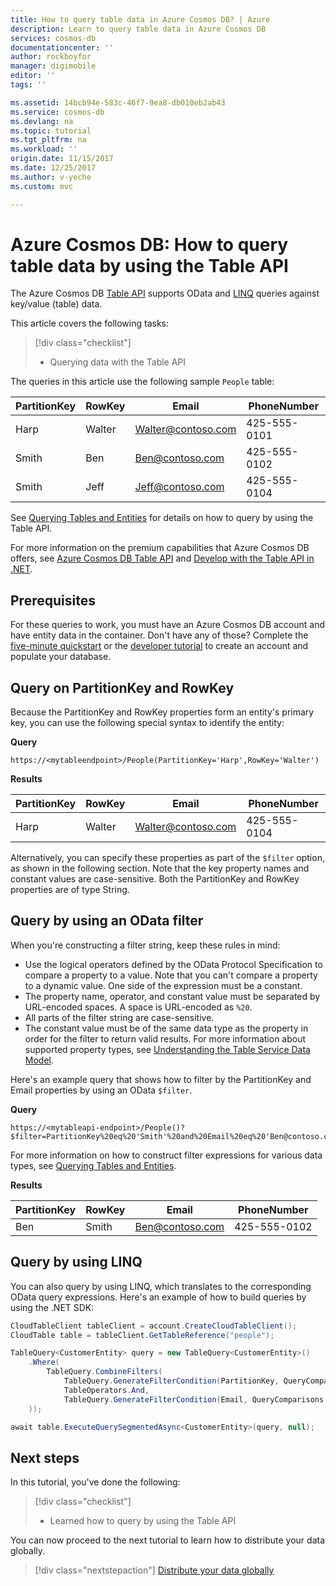 ```yaml
---
title: How to query table data in Azure Cosmos DB? | Azure
description: Learn to query table data in Azure Cosmos DB
services: cosmos-db
documentationcenter: ''
author: rockboyfor
manager: digimobile
editor: ''
tags: ''

ms.assetid: 14bcb94e-583c-46f7-9ea8-db010eb2ab43
ms.service: cosmos-db
ms.devlang: na
ms.topic: tutorial
ms.tgt_pltfrm: na
ms.workload: ''
origin.date: 11/15/2017
ms.date: 12/25/2017
ms.author: v-yeche
ms.custom: mvc

---
```


# Azure Cosmos DB: How to query table data by using the Table API

The Azure Cosmos DB [Table API](table-introduction.md) supports OData and [LINQ](https://docs.microsoft.com/rest/api/storageservices/fileservices/writing-linq-queries-against-the-table-service) queries against key/value (table) data.  

This article covers the following tasks: 

> [!div class="checklist"]
> * Querying data with the Table API

The queries in this article use the following sample `People` table:

| PartitionKey | RowKey | Email | PhoneNumber |
| --- | --- | --- | --- |
| Harp | Walter | Walter@contoso.com| 425-555-0101 |
| Smith | Ben | Ben@contoso.com| 425-555-0102 |
| Smith | Jeff | Jeff@contoso.com| 425-555-0104 | 

See [Querying Tables and Entities](https://docs.microsoft.com/rest/api/storageservices/fileservices/querying-tables-and-entities) for details on how to query by using the Table API. 

For more information on the premium capabilities that Azure Cosmos DB offers, see [Azure Cosmos DB Table API](table-introduction.md) and [Develop with the Table API in .NET](tutorial-develop-table-dotnet.md). 

## Prerequisites

For these queries to work, you must have an Azure Cosmos DB account and have entity data in the container. Don't have any of those? Complete the [five-minute quickstart](create-table-dotnet.md) or the [developer tutorial](tutorial-develop-table-dotnet.md) to create an account and populate your database.

## Query on PartitionKey and RowKey
Because the PartitionKey and RowKey properties form an entity's primary key, you can use the following special syntax to identify the entity: 

**Query**

```
https://<mytableendpoint>/People(PartitionKey='Harp',RowKey='Walter')  
```
**Results**

| PartitionKey | RowKey | Email | PhoneNumber |
| --- | --- | --- | --- |
| Harp | Walter | Walter@contoso.com| 425-555-0104 |

Alternatively, you can specify these properties as part of the `$filter` option, as shown in the following section. Note that the key property names and constant values are case-sensitive. Both the PartitionKey and RowKey properties are of type String. 

## Query by using an OData filter
When you're constructing a filter string, keep these rules in mind: 

* Use the logical operators defined by the OData Protocol Specification to compare a property to a value. Note that you can't compare a property to a dynamic value. One side of the expression must be a constant. 
* The property name, operator, and constant value must be separated by URL-encoded spaces. A space is URL-encoded as `%20`. 
* All parts of the filter string are case-sensitive. 
* The constant value must be of the same data type as the property in order for the filter to return valid results. For more information about supported property types, see [Understanding the Table Service Data Model](https://docs.microsoft.com/rest/api/storageservices/understanding-the-table-service-data-model). 

Here's an example query that shows how to filter by the PartitionKey and Email properties by using an OData `$filter`.

**Query**

```
https://<mytableapi-endpoint>/People()?$filter=PartitionKey%20eq%20'Smith'%20and%20Email%20eq%20'Ben@contoso.com'
```

For more information on how to construct filter expressions for various data types, see [Querying Tables and Entities](https://docs.microsoft.com/rest/api/storageservices/querying-tables-and-entities).

**Results**

| PartitionKey | RowKey | Email | PhoneNumber |
| --- | --- | --- | --- |
| Ben |Smith | Ben@contoso.com| 425-555-0102 |

## Query by using LINQ 
You can also query by using LINQ, which translates to the corresponding OData query expressions. Here's an example of how to build queries by using the .NET SDK:

```csharp
CloudTableClient tableClient = account.CreateCloudTableClient();
CloudTable table = tableClient.GetTableReference("people");

TableQuery<CustomerEntity> query = new TableQuery<CustomerEntity>()
    .Where(
        TableQuery.CombineFilters(
            TableQuery.GenerateFilterCondition(PartitionKey, QueryComparisons.Equal, "Smith"),
            TableOperators.And,
            TableQuery.GenerateFilterCondition(Email, QueryComparisons.Equal,"Ben@contoso.com")
    ));

await table.ExecuteQuerySegmentedAsync<CustomerEntity>(query, null);
```

## Next steps

In this tutorial, you've done the following:

> [!div class="checklist"]
> * Learned how to query by using the Table API

You can now proceed to the next tutorial to learn how to distribute your data globally.

> [!div class="nextstepaction"]
> [Distribute your data globally](tutorial-global-distribution-table.md)

<!-- Update_Description: update meta properties, update link -->